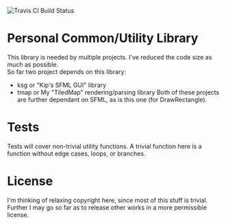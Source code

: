 ![Travis CI Build Status](https://travis-ci.org/aj-kip/util-common.svg?branch=master)

Personal Common/Utility Library
===============================

This library is needed by multiple projects. I've reduced the code size as much as possible. <br />
So far two project depends on this library:
+ ksg or "Kip's SFML GUI" library
+ tmap or My "TiledMap" rendering/parsing library
Both of these projects are further dependant on SFML, as is this one (for DrawRectangle).

Tests
=====

Tests will cover non-trivial utility functions. A trivial function here is a function without edge cases, loops, or branches.

License
=======
I'm thinking of relaxing copyright here, since most of this stuff is trivial. Further I may go so far as to release other works in a more permissible license.
